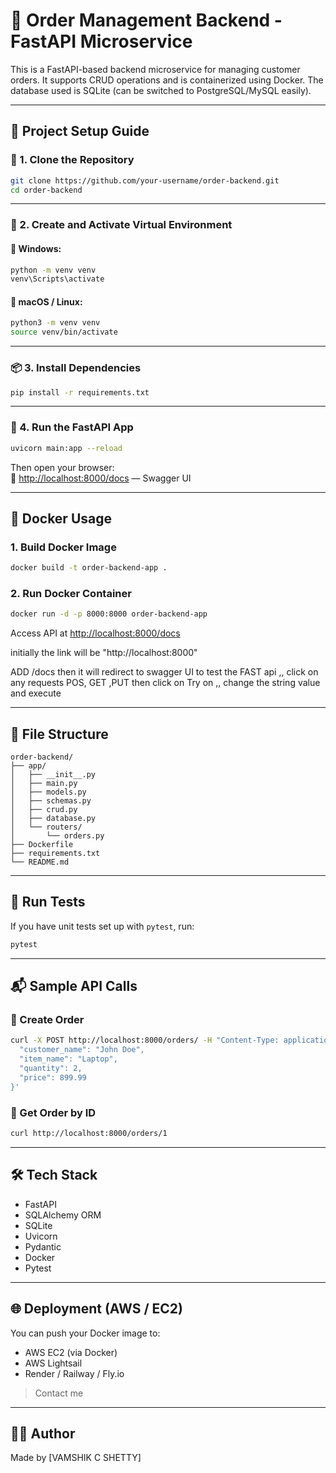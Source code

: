 # 🛒 Order Management Backend - FastAPI Microservice

This is a FastAPI-based backend microservice for managing customer orders. It supports CRUD operations and is containerized using Docker. The database used is SQLite (can be switched to PostgreSQL/MySQL easily).

---

## 📁 Project Setup Guide

### 🔧 1. Clone the Repository

```bash
git clone https://github.com/your-username/order-backend.git
cd order-backend
```

---

### 🧪 2. Create and Activate Virtual Environment

#### 🔹 Windows:

```bash
python -m venv venv
venv\Scripts\activate
```

#### 🔹 macOS / Linux:

```bash
python3 -m venv venv
source venv/bin/activate
```

---

### 📦 3. Install Dependencies

```bash
pip install -r requirements.txt
```


---

### 🚀 4. Run the FastAPI App

```bash
uvicorn main:app --reload
```

Then open your browser:  
🔗 [http://localhost:8000/docs](http://localhost:8000/docs) — Swagger UI  

---

## 🐳 Docker Usage

### 1. Build Docker Image

```bash
docker build -t order-backend-app .
```

### 2. Run Docker Container

```bash
docker run -d -p 8000:8000 order-backend-app
```

Access API at [http://localhost:8000/docs](http://localhost:8000/docs)

initially the link will be "http://localhost:8000" 

ADD /docs 
then it will redirect to swagger UI to test the FAST api ,, click on any requests POS, GET ,PUT 
then click on Try on ,, change the string value and execute

---

## 📂 File Structure

```
order-backend/
├── app/
│   ├── __init__.py
│   ├── main.py
│   ├── models.py
│   ├── schemas.py
│   ├── crud.py
│   ├── database.py
│   └── routers/
│       └── orders.py
├── Dockerfile
├── requirements.txt
└── README.md
```

---

## 🧪 Run Tests

If you have unit tests set up with `pytest`, run:

```bash
pytest
```

---

## 📬 Sample API Calls

### 🔹 Create Order

```bash
curl -X POST http://localhost:8000/orders/ -H "Content-Type: application/json" -d '{
  "customer_name": "John Doe",
  "item_name": "Laptop",
  "quantity": 2,
  "price": 899.99
}'
```

### 🔹 Get Order by ID

```bash
curl http://localhost:8000/orders/1
```

---

## 🛠️ Tech Stack

- FastAPI  
- SQLAlchemy ORM  
- SQLite  
- Uvicorn  
- Pydantic  
- Docker  
- Pytest

---

## 🌐 Deployment (AWS / EC2)

You can push your Docker image to:
- AWS EC2 (via Docker)
- AWS Lightsail
- Render / Railway / Fly.io

> Contact me 

---

## 👨‍💻 Author

Made  by [VAMSHIK C SHETTY]  
